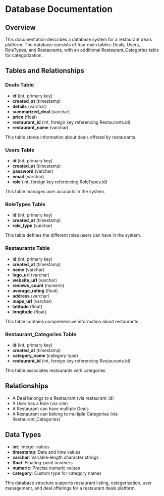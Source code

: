 # Database Documentation

## Overview
This documentation describes a database system for a restaurant deals platform. The database consists of four main tables: Deals, Users, RoleTypes, and Restaurants, with an additional Restaurant_Categories table for categorization.

## Tables and Relationships

### Deals Table
- **id** (int, primary key)
- **created_at** (timestamp)
- **details** (varchar)
- **summarized_deal** (varchar)
- **price** (float)
- **restaurant_id** (int, foreign key referencing Restaurants.id)
- **restaurant_name** (varchar)

This table stores information about deals offered by restaurants.

### Users Table
- **id** (int, primary key)
- **created_at** (timestamp)
- **password** (varchar)
- **email** (varchar)
- **role** (int, foreign key referencing RoleTypes.id)

This table manages user accounts in the system.

### RoleTypes Table
- **id** (int, primary key)
- **created_at** (timestamp)
- **role_type** (varchar)

This table defines the different roles users can have in the system.

### Restaurants Table
- **id** (int, primary key)
- **created_at** (timestamp)
- **name** (varchar)
- **logo_url** (varchar)
- **website_url** (varchar)
- **reviews_count** (numeric)
- **average_rating** (float)
- **address** (varchar)
- **maps_url** (varchar)
- **latitude** (float)
- **longitude** (float)

This table contains comprehensive information about restaurants.

### Restaurant_Categories Table
- **id** (int, primary key)
- **created_at** (timestamp)
- **category_name** (category type)
- **restaurant_id** (int, foreign key referencing Restaurants.id)

This table associates restaurants with categories.

## Relationships
- A Deal belongs to a Restaurant (via restaurant_id)
- A User has a Role (via role)
- A Restaurant can have multiple Deals
- A Restaurant can belong to multiple Categories (via Restaurant_Categories)

## Data Types
- **int**: Integer values
- **timestamp**: Date and time values
- **varchar**: Variable-length character strings
- **float**: Floating-point numbers
- **numeric**: Precise numeric values
- **category**: Custom type for category names

This database structure supports restaurant listing, categorization, user management, and deal offerings for a restaurant deals platform.